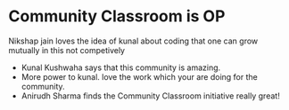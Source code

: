 # Community Classroom is OP
Nikshap jain loves the idea of kunal about coding that one can grow mutually in this not competively
- Kunal Kushwaha says that this community is amazing.
- More power to kunal. love the work which your are doing for the community.
- Anirudh Sharma finds the Community Classroom initiative really great!

